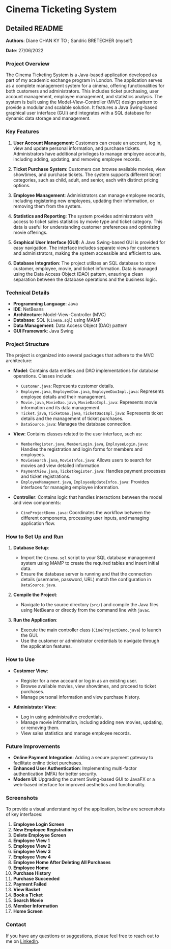 # Cinema Ticketing System

## Detailed README

**Authors**: Diane CHAN KY TO ; Sandric BRETECHER (myself)

**Date**: 27/06/2022

### Project Overview

The Cinema Ticketing System is a Java-based application developed as part of my academic exchange program in London. The application serves as a complete management system for a cinema, offering functionalities for both customers and administrators. This includes ticket purchasing, user account management, employee management, and statistics analysis. The system is built using the Model-View-Controller (MVC) design pattern to provide a modular and scalable solution. It features a Java Swing-based graphical user interface (GUI) and integrates with a SQL database for dynamic data storage and management.

### Key Features

1. **User Account Management**: Customers can create an account, log in, view and update personal information, and purchase tickets. Administrators have additional privileges to manage employee accounts, including adding, updating, and removing employee records.

2. **Ticket Purchase System**: Customers can browse available movies, view showtimes, and purchase tickets. The system supports different ticket categories, such as child, adult, and senior, each with distinct pricing options.

3. **Employee Management**: Administrators can manage employee records, including registering new employees, updating their information, or removing them from the system.

4. **Statistics and Reporting**: The system provides administrators with access to ticket sales statistics by movie type and ticket category. This data is useful for understanding customer preferences and optimizing movie offerings.

5. **Graphical User Interface (GUI)**: A Java Swing-based GUI is provided for easy navigation. The interface includes separate views for customers and administrators, making the system accessible and efficient to use.

6. **Database Integration**: The project utilizes an SQL database to store customer, employee, movie, and ticket information. Data is managed using the Data Access Object (DAO) pattern, ensuring a clean separation between the database operations and the business logic.

### Technical Details

- **Programming Language**: Java
- **IDE**: NetBeans
- **Architecture**: Model-View-Controller (MVC)
- **Database**: SQL (`Cinema.sql`) using MAMP
- **Data Management**: Data Access Object (DAO) pattern
- **GUI Framework**: Java Swing

### Project Structure

The project is organized into several packages that adhere to the MVC architecture:

- **Model**: Contains data entities and DAO implementations for database operations. Classes include:
  - `Customer.java`: Represents customer details.
  - `Employee.java`, `EmployeeDao.java`, `EmployeeDaoImpl.java`: Represents employee details and their management.
  - `Movie.java`, `MovieDao.java`, `MovieDaoImpl.java`: Represents movie information and its data management.
  - `Ticket.java`, `TicketDao.java`, `TicketDaoImpl.java`: Represents ticket details and the management of ticket purchases.
  - `DataSource.java`: Manages the database connection.

- **View**: Contains classes related to the user interface, such as:
  - `MemberRegister.java`, `MemberLogin.java`, `EmployeeLogin.java`: Handles the registration and login forms for members and employees.
  - `MovieSearch.java`, `MovieInfos.java`: Allows users to search for movies and view detailed information.
  - `PaymentView.java`, `TicketRegister.java`: Handles payment processes and ticket registrations.
  - `EmployeeManagment.java`, `EmployeeUpdateInfos.java`: Provides interfaces for managing employee information.

- **Controller**: Contains logic that handles interactions between the model and view components:
  - `CineProjectDemo.java`: Coordinates the workflow between the different components, processing user inputs, and managing application flow.

### How to Set Up and Run

1. **Database Setup**:
   - Import the `Cinema.sql` script to your SQL database management system using MAMP to create the required tables and insert initial data.
   - Ensure the database server is running and that the connection details (username, password, URL) match the configuration in `DataSource.java`.

2. **Compile the Project**:
   - Navigate to the source directory (`src/`) and compile the Java files using NetBeans or directly from the command line with `javac`.

3. **Run the Application**:
   - Execute the main controller class (`CineProjectDemo.java`) to launch the GUI.
   - Use the customer or administrator credentials to navigate through the application features.

### How to Use

- **Customer View**:
  - Register for a new account or log in as an existing user.
  - Browse available movies, view showtimes, and proceed to ticket purchases.
  - Manage personal information and view purchase history.

- **Administrator View**:
  - Log in using administrative credentials.
  - Manage movie information, including adding new movies, updating, or removing them.
  - View sales statistics and manage employee records.

### Future Improvements

- **Online Payment Integration**: Adding a secure payment gateway to facilitate online ticket purchases.
- **Enhanced User Authentication**: Implementing multi-factor authentication (MFA) for better security.
- **Modern UI**: Upgrading the current Swing-based GUI to JavaFX or a web-based interface for improved aesthetics and functionality.

### Screenshots

To provide a visual understanding of the application, below are screenshots of key interfaces:

1. **Employee Login Screen**  
2. **New Employee Registration**  
3. **Delete Employee Screen**  
4. **Employee View 1**  
5. **Employee View 2**  
6. **Employee View 3**  
7. **Employee View 4**  
8. **Employee Home After Deleting All Purchases**  
9. **Employee Home**  
10. **Purchase History**  
11. **Purchase Succeeded**  
12. **Payment Failed**  
13. **View Basket**  
14. **Book a Ticket**  
15. **Search Movie**  
16. **Member Information**  
17. **Home Screen**

### Contact

If you have any questions or suggestions, please feel free to reach out to me on [LinkedIn]([your-linkedin-profile-link](https://www.linkedin.com/in/sandric-b-763a65197/)).
